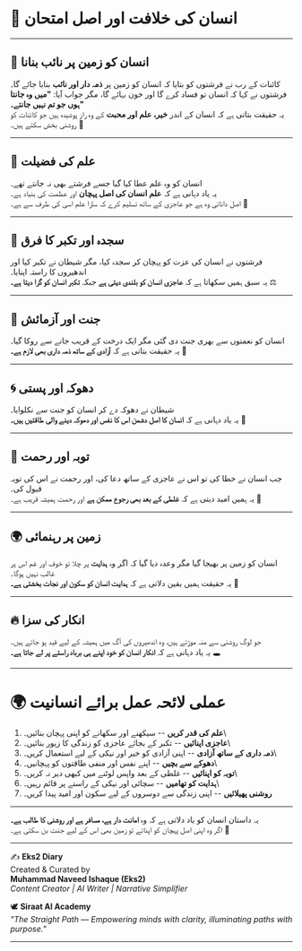 # 🌌 انسان کی خلافت اور اصل امتحان

------------------------------------------------------------------------

## 🌿 انسان کو زمین پر نائب بنانا

کائنات کے رب نے فرشتوں کو بتایا کہ انسان کو زمین پر **ذمہ دار اور نائب**
بنایا جائے گا۔\
فرشتوں نے کہا کہ انسان تو فساد کرے گا اور خون بہائے گا، مگر جواب آیا:
**"میں وہ جانتا ہوں جو تم نہیں جانتے۔"**\
یہ حقیقت بتاتی ہے کہ انسان کے اندر **خیر، علم اور محبت** کے وہ راز
پوشیدہ ہیں جو کائنات کو روشنی بخش سکتے ہیں۔ 🌟

------------------------------------------------------------------------

## 📖 علم کی فضیلت

انسان کو وہ علم عطا کیا گیا جسے فرشتے بھی نہ جانتے تھے۔\
یہ یاد دہانی ہے کہ **علم انسان کی اصل پہچان** اور عظمت کی بنیاد ہے۔\
اصل دانائی وہ ہے جو عاجزی کے ساتھ تسلیم کرے کہ سارا علم اسی کی طرف سے
ہے۔ 🌸

------------------------------------------------------------------------

## 🙏 سجدہ اور تکبر کا فرق

فرشتوں نے انسان کی عزت کو پہچان کر سجدہ کیا، مگر شیطان نے تکبر کیا اور
اندھیروں کا راستہ اپنایا۔\
یہ سبق ہمیں سکھاتا ہے کہ **عاجزی انسان کو بلندی دیتی ہے** جبکہ **تکبر
انسان کو گرا دیتا ہے۔** ⚖️

------------------------------------------------------------------------

## 🌺 جنت اور آزمائش

انسان کو نعمتوں سے بھری جنت دی گئی مگر ایک درخت کے قریب جانے سے روکا
گیا۔\
یہ حقیقت بتاتی ہے کہ **آزادی کے ساتھ ذمہ داری بھی لازم ہے۔** 🌿

------------------------------------------------------------------------

## 🌀 دھوکہ اور پستی

شیطان نے دھوکہ دے کر انسان کو جنت سے نکلوایا۔\
یہ یاد دہانی ہے کہ **انسان کا اصل دشمن اس کا نفس اور دھوکہ دینے والی
طاقتیں ہیں۔** 🚫

------------------------------------------------------------------------

## 🌱 توبہ اور رحمت

جب انسان نے خطا کی تو اس نے عاجزی کے ساتھ دعا کی، اور رحمت نے اس کی توبہ
قبول کی۔\
یہ ہمیں امید دیتی ہے کہ **غلطی کے بعد بھی رجوع ممکن ہے** اور رحمت ہمیشہ
قریب ہے۔ 💖

------------------------------------------------------------------------

## 🌍 زمین پر رہنمائی

انسان کو زمین پر بھیجا گیا مگر وعدہ دیا گیا کہ اگر وہ **ہدایت** پر چلا
تو خوف اور غم اس پر غالب نہیں ہوگا۔\
یہ حقیقت ہمیں یقین دلاتی ہے کہ **ہدایت انسان کو سکون اور نجات بخشتی
ہے۔** 🌟

------------------------------------------------------------------------

## 🔥 انکار کی سزا

جو لوگ روشنی سے منہ موڑتے ہیں، وہ اندھیروں کی آگ میں ہمیشہ کے لیے قید ہو
جاتے ہیں۔\
یہ یاد دہانی ہے کہ **انکار انسان کو خود اپنے ہی برباد راستے پر لے جاتا
ہے۔** 🕳️

------------------------------------------------------------------------

# 🌍 عملی لائحہ عمل برائے انسانیت

1.  **علم کی قدر کریں** -- سیکھنے اور سکھانے کو اپنی پہچان بنائیں۔\
2.  **عاجزی اپنائیں** -- تکبر کے بجائے عاجزی کو زندگی کا زیور بنائیں۔\
3.  **ذمہ داری کے ساتھ آزادی** -- اپنی آزادی کو خیر اور نیکی کے لیے
    استعمال کریں۔\
4.  **دھوکے سے بچیں** -- اپنے نفس اور منفی طاقتوں کو پہچانیں۔\
5.  **توبہ کو اپنائیں** -- غلطی کے بعد واپس لوٹنے میں کبھی دیر نہ کریں۔\
6.  **ہدایت کو تھامیں** -- سچائی اور نیکی کے راستے پر قائم رہیں۔\
7.  **روشنی پھیلائیں** -- اپنی زندگی سے دوسروں کے لیے سکون اور امید پیدا
    کریں۔

------------------------------------------------------------------------

یہ داستان انسان کو یاد دلاتی ہے کہ وہ **امانت دار ہے، مسافر ہے اور روشنی
کا طالب ہے۔**\
اگر وہ اپنی اصل پہچان کو اپنائے تو زمین بھی اس کے لیے جنت بن سکتی ہے۔ 🌿

------------------------------------------------------------------------

✍️ **Eks2 Diary**  
Created & Curated by  
**Muhammad Naveed Ishaque (Eks2)**  
*Content Creator | AI Writer | Narrative Simplifier*  

🕊️ **Siraat AI Academy**  
*"The Straight Path — Empowering minds with clarity, illuminating paths with purpose."*  

---  
